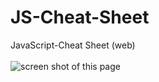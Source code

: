 # JS-Cheat-Sheet
JavaScript-Cheat Sheet (web) 
<br><br>
<img src="#" alt="screen shot of this page">
